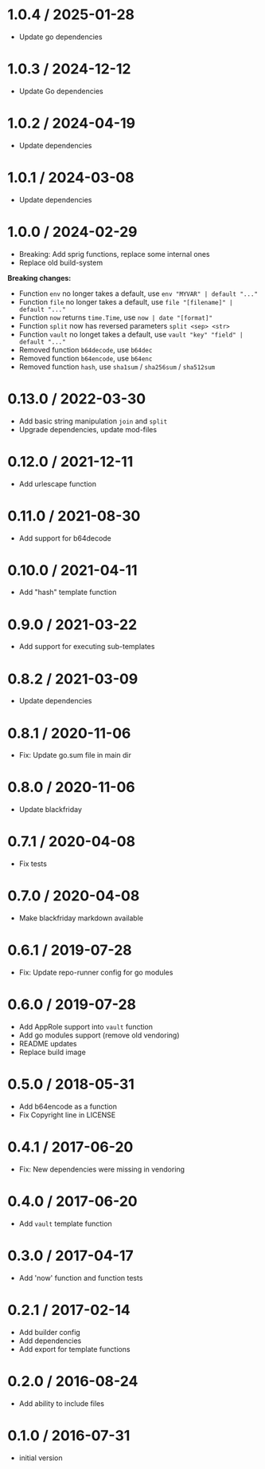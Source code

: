 # 1.0.4 / 2025-01-28

  * Update go dependencies

# 1.0.3 / 2024-12-12

  * Update Go dependencies

# 1.0.2 / 2024-04-19

  * Update dependencies

# 1.0.1 / 2024-03-08

  * Update dependencies

# 1.0.0 / 2024-02-29

  * Breaking: Add sprig functions, replace some internal ones
  * Replace old build-system

**Breaking changes:**

- Function `env` no longer takes a default, use `env "MYVAR" | default "..."`
- Function `file` no longer takes a default, use `file "[filename]" | default "..."`
- Function `now` returns `time.Time`, use `now | date "[format]"`
- Function `split` now has reversed parameters `split <sep> <str>`
- Function `vault` no longet takes a default, use `vault "key" "field" | default "..."`
- Removed function `b64decode`, use `b64dec`
- Removed function `b64encode`, use `b64enc`
- Removed function `hash`, use `sha1sum` / `sha256sum` / `sha512sum`

# 0.13.0 / 2022-03-30

  * Add basic string manipulation `join` and `split`
  * Upgrade dependencies, update mod-files

# 0.12.0 / 2021-12-11

  * Add urlescape function

# 0.11.0 / 2021-08-30

  * Add support for b64decode

# 0.10.0 / 2021-04-11

  * Add "hash" template function

# 0.9.0 / 2021-03-22

  * Add support for executing sub-templates

# 0.8.2 / 2021-03-09

  * Update dependencies

# 0.8.1 / 2020-11-06

  * Fix: Update go.sum file in main dir

# 0.8.0 / 2020-11-06

  * Update blackfriday

# 0.7.1 / 2020-04-08

  * Fix tests

# 0.7.0 / 2020-04-08

  * Make blackfriday markdown available

# 0.6.1 / 2019-07-28

  * Fix: Update repo-runner config for go modules

# 0.6.0 / 2019-07-28

  * Add AppRole support into `vault` function
  * Add go modules support (remove old vendoring)
  * README updates
  * Replace build image

# 0.5.0 / 2018-05-31

  * Add b64encode as a function
  * Fix Copyright line in LICENSE

# 0.4.1 / 2017-06-20

  * Fix: New dependencies were missing in vendoring

# 0.4.0 / 2017-06-20

  * Add `vault` template function

# 0.3.0 / 2017-04-17

  * Add 'now' function and function tests

# 0.2.1 / 2017-02-14

  * Add builder config
  * Add dependencies
  * Add export for template functions

# 0.2.0 / 2016-08-24

  * Add ability to include files

# 0.1.0 / 2016-07-31

  * initial version
